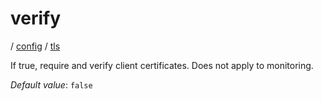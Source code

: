 # verify

/ [config](/ref/config/index.md) / [tls](/ref/config/config/tls/index.md) 

If true, require and verify client certificates. Does not apply to monitoring.

*Default value*: `false`
